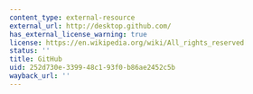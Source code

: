 ```yaml
---
content_type: external-resource
external_url: http://desktop.github.com/
has_external_license_warning: true
license: https://en.wikipedia.org/wiki/All_rights_reserved
status: ''
title: GitHub
uid: 252d730e-3399-48c1-93f0-b86ae2452c5b
wayback_url: ''
---
```

